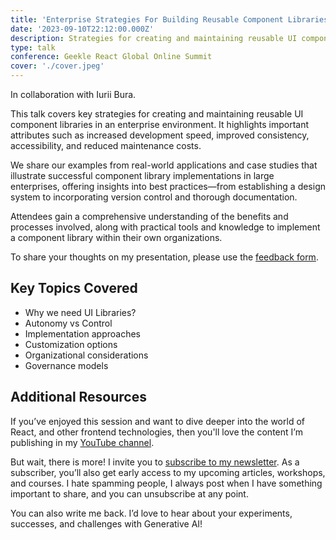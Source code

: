 ```yaml
---
title: 'Enterprise Strategies For Building Reusable Component Libraries'
date: '2023-09-10T22:12:00.000Z'
description: Strategies for creating and maintaining reusable UI component libraries in an enterprise environment
type: talk
conference: Geekle React Global Online Summit
cover: './cover.jpeg'
---
```


In collaboration with Iurii Bura.

This talk covers key strategies for creating and maintaining reusable UI component libraries in an enterprise environment. It highlights important attributes such as increased development speed, improved consistency, accessibility, and reduced maintenance costs.

We share our examples from real-world applications and case studies that illustrate successful component library implementations in large enterprises, offering insights into best practices—from establishing a design system to incorporating version control and thorough documentation.

Attendees gain a comprehensive understanding of the benefits and processes involved, along with practical tools and knowledge to implement a component library within their own organizations.

To share your thoughts on my presentation, please use the [feedback form](https://nicotsou.notion.site/14fc0bf2287080d3983cd02c4a91e845?pvs=105).

## Key Topics Covered

- Why we need UI Libraries?
- Autonomy vs Control
- Implementation approaches
- Customization options
- Organizational considerations
- Governance models

## Additional Resources

If you’ve enjoyed this session and want to dive deeper into the world of React, and other frontend technologies, then you'll love the content I’m publishing in my [YouTube channel](https://www.youtube.com/channel/UCdUj8NuSRk8M-0gem5lTUlA).

But wait, there is more! I invite you to [subscribe to my newsletter](https://fantastic-crafter-6730.kit.com/88d8f79c35). As a subscriber, you’ll also get early access to my upcoming articles, workshops, and courses. I hate spamming people, I always post when I have something important to share, and you can unsubscribe at any point.

You can also write me back. I’d love to hear about your experiments, successes, and challenges with Generative AI!
